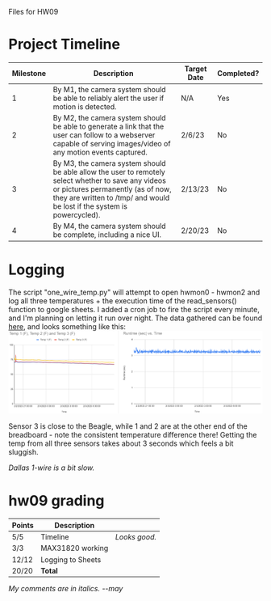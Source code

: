 Files for HW09

# Project Timeline

|Milestone|Description|Target Date|Completed?|
|-|-|-|-|
|1|By M1, the camera system should be able to reliably alert the user if motion is detected.| N/A | Yes|
|2|By M2, the camera system should be able to generate a link that the user can follow to a webserver capable of serving images/video of any motion events captured.|2/6/23| No|
|3|By M3, the camera system should be able allow the user to remotely select whether to save any videos or pictures permanently (as of now, they are written to /tmp/ and would be lost if the system is powercycled). | 2/13/23| No|
|4|By M4, the camera system should be complete, including a nice UI. | 2/20/23| No|

# Logging
The script "one_wire_temp.py" will attempt to open hwmon0 - hwmon2 and log all three temperatures + the execution time of the read_sensors() function to google sheets. I added a cron job to fire the script every minute, and I'm planning on letting it run over night. The data gathered can be found [here](https://docs.google.com/spreadsheets/d/1qzS6IE8V2jU31syVeEl5ryPkoYs4Zy2su7EB0obKXb8/edit#gid=0), and looks something like this: ![This is an image](logging.png)


Sensor 3 is close to the Beagle, while 1 and 2 are at the other end of the breadboard - note the consistent temperature difference there! Getting the temp from all three sensors takes about 3 seconds which feels a bit sluggish.

*Dallas 1-wire is a bit slow.*
# hw09 grading

| Points      | Description | |
| ----------- | ----------- |-|
|  5/5 | Timeline | *Looks good.*
|  3/3 | MAX31820 working
| 12/12| Logging to Sheets
| 20/20| **Total**

*My comments are in italics. --may*


